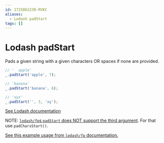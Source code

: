 ```yaml
---
id: 1725862239-RVKC
aliases:
  - Lodash padStart
tags: []
---
```


# Lodash padStart

Pads a given string with a given characters OR spaces if none are provided.

```js
// '  apple'
_.padStart('apple', 7);

// 'banana'
_.padStart('banana', 6);

// 'xyx'
_.padStart('', 3, 'xy');
```

[See Lodash documentation](https://lodash.com/docs/4.17.15#padStart)

NOTE: [`lodash/fp`s `padStart` does NOT support the third argument](https://github.com/lodash/lodash/issues/1917). For that use `padCharsStart()`.

[See this example usage from `lodash/fp` documentation.](https://github.com/lodash/lodash/wiki/FP-Guide/64ab7a694d3079bbb997f292fbc82fd52b167ca0#fixed-arity)

